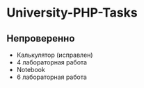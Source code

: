 # University-PHP-Tasks

## Непроверенно
- Калькулятор (исправлен)
- 4 лабораторная работа 
- Notebook
- 6 лабораторная работа 
